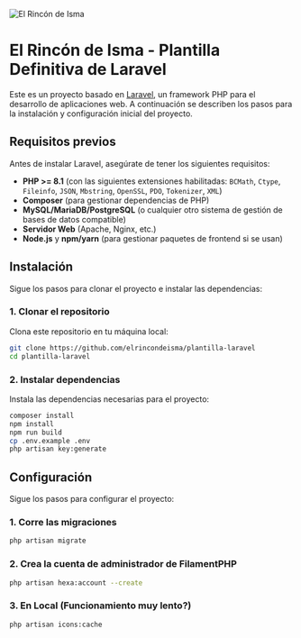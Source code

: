 ![El Rincón de Isma](/public/assets/images/banner.jpg "La plantilla definitiva")
# El Rincón de Isma - Plantilla Definitiva de Laravel
Este es un proyecto basado en [Laravel](https://laravel.com/), un framework PHP para el desarrollo de aplicaciones web. A continuación se describen los pasos para la instalación y configuración inicial del proyecto.
## Requisitos previos

Antes de instalar Laravel, asegúrate de tener los siguientes requisitos:

- **PHP >= 8.1** (con las siguientes extensiones habilitadas: `BCMath`, `Ctype`, `Fileinfo`, `JSON`, `Mbstring`, `OpenSSL`, `PDO`, `Tokenizer`, `XML`)
- **Composer** (para gestionar dependencias de PHP)
- **MySQL/MariaDB/PostgreSQL** (o cualquier otro sistema de gestión de bases de datos compatible)
- **Servidor Web** (Apache, Nginx, etc.)
- **Node.js** y **npm/yarn** (para gestionar paquetes de frontend si se usan)

## Instalación

Sigue los pasos para clonar el proyecto e instalar las dependencias:

### 1. Clonar el repositorio

Clona este repositorio en tu máquina local:
```bash
git clone https://github.com/elrincondeisma/plantilla-laravel
cd plantilla-laravel
```

### 2. Instalar dependencias

Instala las dependencias necesarias para el proyecto:
```bash
composer install
npm install
npm run build
cp .env.example .env
php artisan key:generate
```

## Configuración

Sigue los pasos para configurar el proyecto:

### 1. Corre las migraciones
```bash
php artisan migrate
```

### 2. Crea la cuenta de administrador de FilamentPHP
```bash
php artisan hexa:account --create

```
### 3. En Local (Funcionamiento muy lento?)
```bash
php artisan icons:cache

```

